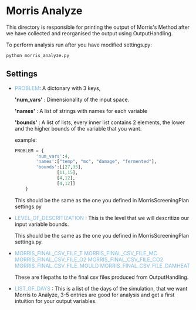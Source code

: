 # Morris Analyze

This directory is responsible for printing the output of Morris's Method after we have collected and reorganised the output using OutputHandling.

To perform analysis run after you have modified settings.py:

```bash
python morris_analyze.py
```

## Settings

-  <span style="color:#7CB9E8">PROBLEM</span>: A dictonary with 3 keys,

    **'num_vars'** : Dimensionality of the input space.

    **'names'** : A list of strings with names for each variable

    **'bounds'** : A list of lists, every inner list contains 2 elements, the lower and the higher bounds of the variable that you want.

    example:

    ```python
    PROBLEM = {
            'num_vars':4,
            'names':["temp", "mc", "damage", "fermented"],
            'bounds':[[27,35],
                    [11,15],
                    [4,12],
                    [4,12]]
        }
    ```

    This should be the same as the one you defined in MorrisScreeningPlan settings.py

-  <span style="color:#7CB9E8">LEVEL_OF_DESCRITIZATION</span> : This is the level that we will descritize our input variable bounds.

    This should be the same as the one you defined in MorrisScreeningPlan settings.py.

- <span style="color:#7CB9E8">MORRIS_FINAL_CSV_FILE_T
MORRIS_FINAL_CSV_FILE_MC
MORRIS_FINAL_CSV_FILE_O2
MORRIS_FINAL_CSV_FILE_CO2
MORRIS_FINAL_CSV_FILE_MOULD
MORRIS_FINAL_CSV_FILE_DAMHEAT</span>

    These are filepaths to the final csv files produced from OutputHandling.

- <span style="color:#7CB9E8">LIST_OF_DAYS</span> : This is a list of the days of the simulation, that we want Morris to Analyze, 3-5 entries are good for analysis and get a first intuition for your output variables.
